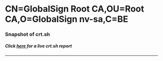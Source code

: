 # CN=GlobalSign Root CA,OU=Root CA,O=GlobalSign nv-sa,C=BE
### Snapshot of crt.sh
##### Click [here](https://crt.sh/?q=Serial_0400000000012F4EE14710) for a live crt.sh report

---
